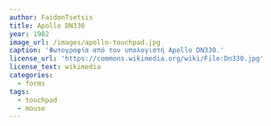 ```yaml
---
author: FaidonTsetsis
title: Apollo DN330
year: 1982
image_url: /images/apollo-touchpad.jpg
caption: 'Φωτογραφία από τον υπολογιστή Apollo DN330.'
license_url: 'https://commons.wikimedia.org/wiki/File:Dn330.jpg'
license_text: wikimedia
categories:
  - forms
tags:
  - touchpad
  - mouse
---
```

